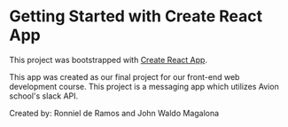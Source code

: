 # Getting Started with Create React App

This project was bootstrapped with [Create React App](https://github.com/facebook/create-react-app).

This app was created as our final project for our front-end web development course. This project is a messaging app which utilizes Avion school's slack API.

Created by:
Ronniel de Ramos and John Waldo Magalona

